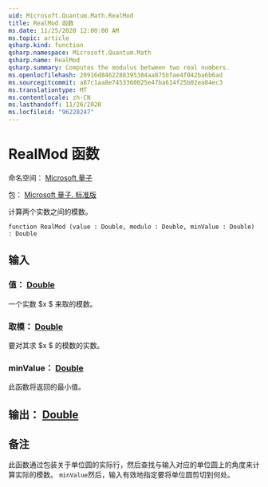 ```yaml
---
uid: Microsoft.Quantum.Math.RealMod
title: RealMod 函数
ms.date: 11/25/2020 12:00:00 AM
ms.topic: article
qsharp.kind: function
qsharp.namespace: Microsoft.Quantum.Math
qsharp.name: RealMod
qsharp.summary: Computes the modulus between two real numbers.
ms.openlocfilehash: 20916d8462288395384aa875bfae4f042ba6b6ad
ms.sourcegitcommit: a87c1aa8e7453360025e47ba614f25b02ea84ec3
ms.translationtype: MT
ms.contentlocale: zh-CN
ms.lasthandoff: 11/26/2020
ms.locfileid: "96228247"
---
```

# <a name="realmod-function"></a>RealMod 函数

命名空间： [Microsoft 量子](xref:Microsoft.Quantum.Math)

包： [Microsoft 量子. 标准版](https://nuget.org/packages/Microsoft.Quantum.Standard)


计算两个实数之间的模数。

```qsharp
function RealMod (value : Double, modulo : Double, minValue : Double) : Double
```


## <a name="input"></a>输入

### <a name="value--double"></a>值： [Double](xref:microsoft.quantum.lang-ref.double)

一个实数 $x $ 来取的模数。


### <a name="modulo--double"></a>取模： [Double](xref:microsoft.quantum.lang-ref.double)

要对其求 $x $ 的模数的实数。


### <a name="minvalue--double"></a>minValue： [Double](xref:microsoft.quantum.lang-ref.double)

此函数将返回的最小值。



## <a name="output--double"></a>输出： [Double](xref:microsoft.quantum.lang-ref.double)



## <a name="remarks"></a>备注

此函数通过包装关于单位圆的实际行，然后查找与输入对应的单位圆上的角度来计算实际的模数。
`minValue`然后，输入有效地指定要将单位圆剪切到何处。